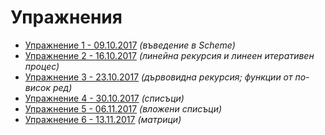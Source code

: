 Упражнения
==========

* [Упражнение 1 - 09.10.2017](01/) _(въведение в Scheme)_
* [Упражнение 2 - 16.10.2017](02/) _(линейна рекурсия и линеен итеративен процес)_
* [Упражнение 3 - 23.10.2017](03/) _(дървовидна рекурсия; функции от по-висок ред)_
* [Упражнение 4 - 30.10.2017](04/) _(списъци)_
* [Упражнение 5 - 06.11.2017](05/) _(вложени списъци)_
* [Упражнение 6 - 13.11.2017](06/) _(матрици)_

